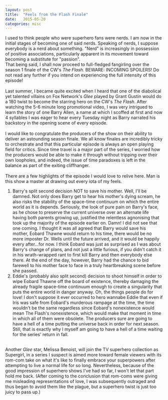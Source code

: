 ```yaml
---
layout: post
title:  "Feels from the Flash Finale"
date:   2015-05-20 
categories: misc
---
```

I used to think people who were superhero fans were nerds. I am now in the initial stages of becoming one of said nerds. Speaking of nerds, I suppose everybody is a nerd about something. "Nerd" is increasingly in possession of positive associations, particularly apparent in its movement toward becoming a substitute for "passion". <br>
That being said, I shall now proceed to full-fledged fangirling over the season 1 finale of the CW's <i>The Flash</i>. BEWARE: INCOMING SPOILERS! Do not read any further if you intend on experiencing the full intensity of this episode!<br>
<br>
Last summer, I became quite excited when I heard that one of the diabolical yet talented villains on Fox Network's <i>Glee </i> played by Grant Gustin would do a 180 twist to become the starring hero on the CW's <i>The Flash</i>. After watching the 5-6 minute long promotional video, I was very intrigued to learn the story of one Barry Allen, a name at which I scoffed at first and now 4 syllables I was eager to hear every Tuesday night as Barry narrated his backstory in the opening scene of every episode. <br>
<br>
I would like to congratulate the producers of the show on their ability to deliver an astounding season finale. We all know finales are incredibly tricky to orchestrate and that this particular episode is always an open playing field for critics. Since time travel is a major part of the series, I worried how the producers would be able to make it through without tripping over their own loopholes, and indeed, the issue of time paradoxes is left in the balance as part of the exiting cliffhanger. <br>
<br>
There are a few highlights of the episode I would love to relive here. Man is this show a master at drawing out every iota of my feels. <br>
1. Barry's split second decision NOT to save his mother. Well, I'll be damned. Not only does Barry get to hear his mother's dying scream, he also risks the stability of the space-time continuum on which the entire world as it is depends. Seriously, the look of pure pain on Barry's face, as he chose to preserve the current universe over an alternate life having both parents growing up, justified the relentless agnonising that took up the majority of the episode earlier on. Damn! I did not see that one coming. I thought it was all agreed that Barry would save his mother, Eobard Thawne would return to his time, there would be no more imposter Dr. Wells until the future arrived, and it would be happily every after...for now. I think Eobard was just as surprised as I was about Barry's change of plans, and not just a little furious, if you didn't catch it in his wrath-wrapped rant to first kill Barry and then everybody else there. At the end of the day, however, Barry had the chance to bid farewell to his mother face to face in a truly heartbreaking scene before she passed. <br>
2. Eddie's (probably also split second) decision to shoot himself in order to wipe Eobard Thawne off the board of existence, thereby damaging the already fragile space-time continuum enough to create a singularity that puts the entire world in danger anyway. Oh, the things people do for love! I don't suppose it ever occurred to hero wannabe Eddie that even if Iris was safe from Eobard's murderous rampage at the time, the time wouldn't be the same regardless since Eobard's nonexistence would mean The Flash's nonexistence, which would make that moment in time in which all of them were obsolete. The producers sure are going to have a hell of a time putting the universe back in order for next season. Still, that is exactly why I myself am going to have a hell of a time waiting for the series' return in fall. <br>
<br>
Another <i>Glee</i> star, Melissa Benoist, will join the TV superhero collection as Supergirl, in a series I suspect is aimed more toward female viewers with its rom-com take on what it's like to finally embrace your superpowers after attempting to live a normal life for so long. Nevertheless, because of the good impression of superhero shows I've had so far, I won't let that part hold me back. (After coming to the conclusion that rom-coms were giving me misleading representations of love, I was subsequently outraged and thus began to avoid them like the plague, but a superhero twist is just too juicy to pass up.)  
